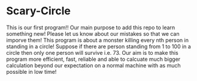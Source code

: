 Scary-Circle
============

This is our first program!! Our main purpose to add this repo to learn something new! Please let us know about our mistakes so that we can imporve them! This program is about a monster killing every nth person in standing in a circle! Suppose if there are person standing from 1 to 100 in a circle then only one person will survive i.e. 73. Our aim is to make this program more efficient, fast, reliable and able to calcuate much bigger calculation beyond our expectation on a normal machine with as much possible in low time!
